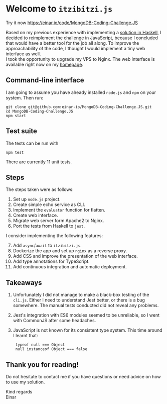 # Welcome to `itzibitzi.js`
Try it now https://einar.io/code/MongoDB-Coding-Challenge.JS

Based on my previous experience with implementing a 
[solution in Haskell](https://github.com/einar-io/MongoDB-Coding-Challenge),
I decided to reimplement the challenge in JavaScript, because I concluded that
would have a better tool for the job all along.  To improve the approachability
of the code, I thought I would implement a tiny web interface as well.  
I took the opportunity to upgrade my VPS to Nginx.
The web interface is available right now on my 
[homepage](https://einar.io/code/MongoDB-Coding-Challenge.JS).


## Command-line interface
I am going to assume you have already installed `node.js` and `npm` on your system.
Then run:

    git clone git@github.com:einar-io/MongoDB-Coding-Challenge.JS.git
    cd MongoDB-Coding-Challenge.JS
    npm start


## Test suite
The tests can be run with

    npm test

There are currently 11 unit tests.


## Steps
The steps taken were as follows:

1. Set up `node.js` project.
2. Create simple echo service as CLI.
3. Implement the `evaluator` function for flatten.
4. Create web interface.
5. Migrate web server form Apache2 to Nginx.
6. Port the tests from Haskell to `jest`.

I consider implementing the following features:

7. Add `async`/`await` to `itzibitzi.js`.
8. Dockerize the app and set up `nginx` as a reverse proxy.
9. Add CSS and improve the presentation of the web interface.
10. Add type annotations for TypeScript.
11. Add continuous integration and automatic deployment.


## Takeaways

1. Unfortunately I did not manage to make a black-box testing of the `cli.js`.
   Either I need to understand Jest better, or there is a bug somewhere.  The
   manual tests conducted did not reveal any problems.
2. Jest's integration with ES6 modules seemed to be unreliable, so I went with CommonJS
   after some headaches.
3. JavaScript is not known for its consistent type system.  This time around I learnt that:

        typeof null === Object
        null instanceof Object === false


## Thank you for reading!
Do not hesitate to contact me if you have questions or need advice on how to
use my solution.

Kind regards  
Einar



